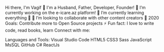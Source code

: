 Hi there, I'm Vagif 👋
I'm a Husband, Father, Developer, Founder!
🔭 I’m currently working on the e-icare.az platform!
🌱 I’m currently learning everything 🤣
👯 I’m looking to collaborate with other content creators
🥅 2020 Goals: Contribute more to Open Source projects
⚡ Fun fact: I love to write code, read books, learn
Connect with me:

Languages and Tools:
Visual Studio Code HTML5 CSS3 Sass JavaScript MsSQL GitHub C# ReactJs
